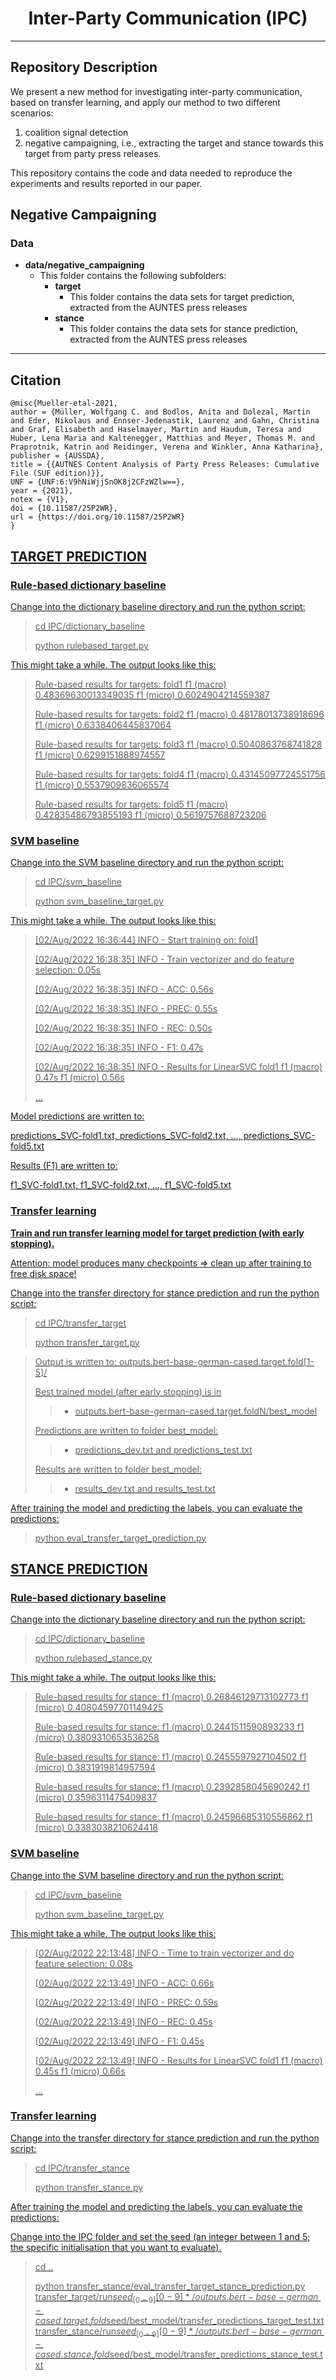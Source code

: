  <h1 align="center">
<span>Inter-Party Communication (IPC)</span>
</h1>

------------------------
## Repository Description

We present a new method for investigating inter-party communication, based on 
transfer learning, and apply our method to two different scenarios:
1. coalition signal detection
2. negative campaigning, i.e., extracting the target and stance towards this target from party press releases.

This repository contains the code and data needed to reproduce the experiments and results reported in our paper. 

## Negative Campaigning 

### Data 

- **data/negative_campaigning** 
    - This folder contains the following subfolders:
      - **target** 
         - This folder contains the data sets for target prediction, extracted from the AUNTES press releases
      - **stance** 
         - This folder contains the data sets for stance prediction, extracted from the AUNTES press releases


------------------------
## Citation

```
@misc{Mueller-etal-2021,
author = {Müller, Wolfgang C. and Bodlos, Anita and Dolezal, Martin and Eder, Nikolaus and Ennser-Jedenastik, Laurenz and Gahn, Christina and Graf, Elisabeth and Haselmayer, Martin and Haudum, Teresa and Huber, Lena Maria and Kaltenegger, Matthias and Meyer, Thomas M. and Praprotnik, Katrin and Reidinger, Verena and Winkler, Anna Katharina},
publisher = {AUSSDA},
title = {{AUTNES Content Analysis of Party Press Releases: Cumulative File (SUF edition)}},
UNF = {UNF:6:V9hNiWjjSnOK8j2CFzWZlw==},
year = {2021},
notex = {V1},
doi = {10.11587/25P2WR},
url = {https://doi.org/10.11587/25P2WR}
}
```
<a href="https://www.autnes.at/autnes-daten/" />


## TARGET PREDICTION 


### Rule-based dictionary baseline

Change into the dictionary baseline directory and run the python script:

> cd IPC/dictionary_baseline
> 
> python rulebased_target.py 

This might take a while. The output looks like this:


> Rule-based results for targets:	 fold1 	f1 (macro) 0.48369630013349035 	f1 (micro) 0.6024904214559387
> 
> Rule-based results for targets:	 fold2 	f1 (macro) 0.48178013738918696 	f1 (micro) 0.6338406445837064
> 
> Rule-based results for targets:	 fold3 	f1 (macro) 0.5040863768741828 	f1 (micro) 0.6299151888974557
> 
> Rule-based results for targets:	 fold4 	f1 (macro) 0.43145097724551756 	f1 (micro) 0.5537909836065574
> 
> Rule-based results for targets:	 fold5 	f1 (macro) 0.42835486793855193 	f1 (micro) 0.5619757688723206


### SVM baseline 

Change into the SVM baseline directory and run the python script:

> cd IPC/svm_baseline
> 
> python svm_baseline_target.py 

This might take a while. The output looks like this:

>[02/Aug/2022 16:36:44] INFO - Start training on: fold1
> 
>[02/Aug/2022 16:38:35] INFO - Train vectorizer and do feature selection: 0.05s
> 
>[02/Aug/2022 16:38:35] INFO - ACC:  0.56s
> 
>[02/Aug/2022 16:38:35] INFO - PREC: 0.55s
> 
>[02/Aug/2022 16:38:35] INFO - REC:  0.50s
> 
>[02/Aug/2022 16:38:35] INFO - F1:   0.47s
> 
>[02/Aug/2022 16:38:35] INFO - Results for LinearSVC	fold1	f1 (macro) 0.47s	f1 (micro)  0.56s
> 
>...


Model predictions are written to:

predictions_SVC-fold1.txt, predictions_SVC-fold2.txt, ..., predictions_SVC-fold5.txt

Results (F1) are written to:

f1_SVC-fold1.txt, f1_SVC-fold2.txt, ..., f1_SVC-fold5.txt



### Transfer learning

**Train and run transfer learning model for target prediction (with early stopping).**

   Attention: model produces many checkpoints => clean up after training to free disk space!


Change into the transfer directory for stance prediction and run the python script:

> cd IPC/transfer_target
>
> python transfer_target.py


> Output is written to: outputs.bert-base-german-cased.target.fold[1-5]/
> 
> Best trained model (after early stopping) is in 
>>	- outputs.bert-base-german-cased.target.foldN/best_model
>
> Predictions are written to folder best_model:
>>	- predictions_dev.txt and predictions_test.txt
>
> Results are written to folder best_model:
>>	- results_dev.txt and results_test.txt


After training the model and predicting the labels, you can evaluate the predictions:

> python eval_transfer_target_prediction.py



## STANCE PREDICTION  

### Rule-based dictionary baseline

Change into the dictionary baseline directory and run the python script:

> cd IPC/dictionary_baseline
> 
> python rulebased_stance.py

This might take a while. The output looks like this:

> Rule-based results for stance:	 	f1 (macro) 0.26846129713102773 	f1 (micro) 0.40804597701149425
> 
> Rule-based results for stance:	 	f1 (macro) 0.2441511590893233 	f1 (micro) 0.3809310653536258
> 
> Rule-based results for stance:	 	f1 (macro) 0.2455597927104502 	f1 (micro) 0.3831919814957594
> 
> Rule-based results for stance:	 	f1 (macro) 0.2392858045690242 	f1 (micro) 0.3596311475409837
> 
> Rule-based results for stance:	 	f1 (macro) 0.24596685310556862 	f1 (micro) 0.3383038210624418


### SVM baseline 

Change into the SVM baseline directory and run the python script:

> cd IPC/svm_baseline
> 
> python svm_baseline_target.py

This might take a while. The output looks like this:

> [02/Aug/2022 22:13:48] INFO - Time to train vectorizer and do feature selection: 0.08s
> 
> [02/Aug/2022 22:13:49] INFO - ACC:  0.66s
> 
> [02/Aug/2022 22:13:49] INFO - PREC: 0.59s
> 
> [02/Aug/2022 22:13:49] INFO - REC:  0.45s
> 
> [02/Aug/2022 22:13:49] INFO - F1:   0.45s
> 
> [02/Aug/2022 22:13:49] INFO - Results for LinearSVC	fold1	f1 (macro) 0.45s	f1 (micro)  0.66s
> 
> ...


### Transfer learning

Change into the transfer directory for stance prediction and run the python script:

> cd IPC/transfer_stance
>
> python transfer_stance.py


After training the model and predicting the labels, you can evaluate the predictions:

Change into the IPC folder and set the seed (an integer between 1 and 5; the specific initialisation that you want to evaluate).

> cd ..
>
> python transfer_stance/eval_transfer_target_stance_prediction.py transfer_target/run${seed}_[0-9][0-9]*/outputs.bert-base-german-cased.target.fold$seed/best_model/transfer_predictions_target_test.txt transfer_stance/run${seed}_[0-9][0-9]*/outputs.bert-base-german-cased.stance.fold$seed/best_model/transfer_predictions_stance_test.txt

